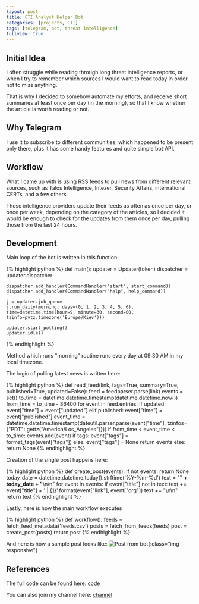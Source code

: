 ```yaml
---
layout: post
title: CTI Analyst Helper Bot
categories: [projects, CTI]
tags: [telegram, bot, threat intelligence]
fullview: true
---
```


## Initial Idea

I often struggle while reading through long threat intelligence reports, or when I try to remember which sources I would want to read today in order not to miss anything.

That is why I decided to somehow automate my efforts, and receive short summaries at least once per day (in the morning), so that I know whether the article is worth reading or not.

## Why Telegram

I use it to subscribe to different communities, which happened to be present only there, plus it has some handy features and quite simple bot API.

## Workflow

What I came up with is using RSS feeds to pull news from different relevant sources, such as Talos Intelligence, Intezer, Security Affairs, international CERTs, and a few others.

Those intelligence providers update their feeds as often as once per day, or once per week, depending on the category of the articles, so I decided it would be enough to check for the updates from them once per day, pulling those from the last 24 hours.

## Development

Main loop of the bot is written in this function:

{% highlight python %}
def main():
    updater = Updater(token)
    dispatcher = updater.dispatcher

    dispatcher.add_handler(CommandHandler("start", start_command))
    dispatcher.add_handler(CommandHandler("help", help_command))

    j = updater.job_queue
    j.run_daily(morning, days=(0, 1, 2, 3, 4, 5, 6), time=datetime.time(hour=9, minute=30, second=00, tzinfo=pytz.timezone('Europe/Kiev')))

    updater.start_polling()
    updater.idle()
{% endhighlight %}

Method which runs "morning" routine runs every day at 09:30 AM in my local timezone.

The logic of pulling latest news is written here:

{% highlight python %}
def read_feed(link, tags=True, summary=True, published=True, updated=False):
    feed = feedparser.parse(link)
    events = set()
    to_time = datetime.datetime.timestamp(datetime.datetime.now())
    from_time = to_time - 86400
    for event in feed.entries:
        if updated:
            event["time"] = event["updated"]
        elif published:
            event["time"] = event["published"]
        event_time = datetime.datetime.timestamp(dateutil.parser.parse(event["time"], tzinfos={"PDT": gettz("America/Los_Angeles")}))
        if from_time < event_time < to_time:
            events.add(event)
            if tags:
                event["tags"] = format_tags(event["tags"])
            else:
                event["tags"] = None
        return events
    else:
        return None
{% endhighlight %}

Creation of the single post happens here:

{% highlight python %}
def create_post(events):
    if not events:
        return None
    today_date = datetime.datetime.today().strftime('%Y-%m-%d')
    text = "<b>" + today_date + "</b>\n\n"
    for event in events:
        if event["title"] not in text:
            text += event["title"] + ' | <a href="{0}">{1}</a>'.format(event["link"], event["org"])
            text += "\n\n"
    return text
{% endhighlight %}

Lastly, here is how the main workflow executes

{% highlight python %}
def workflow():
    feeds = fetch_feed_metadata('feeds.csv')
    posts = fetch_from_feeds(feeds)
    post = create_post(posts)
    return post
{% endhighlight %}

And here is how a sample post looks like:
![Post from bot](https://raw.githubusercontent.com/xor3r/xor3r.github.io/master/_img/cti-bot-screen-1.png){:class="img-responsive"}

## References

The full code can be found here: [code](https://github.com/xor3r/cti-analyst-helper)

You can also join my channel here: [channel](https://t.me/joinchat/RKenyAxqAdI1Yjgy)
